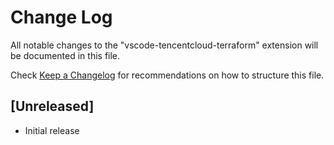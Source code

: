 # Change Log

All notable changes to the "vscode-tencentcloud-terraform" extension will be documented in this file.

Check [Keep a Changelog](http://keepachangelog.com/) for recommendations on how to structure this file.

## [Unreleased]

- Initial release